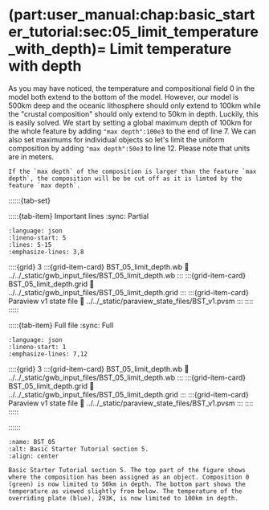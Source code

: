 (part:user_manual:chap:basic_starter_tutorial:sec:05_limit_temperature_with_depth)=
Limit temperature with depth
============================


As you may have noticed, the temperature and compositional field 0 in the model both extend to the bottom of the model. However, our model is 500km deep and the oceanic lithosphere should only extend to 100km while the "crustal composition" should only extend to 50km in depth. Luckily, this is easily solved. We start by setting a global maximum depth of 100km for the whole feature by adding `"max depth":100e3` to the end of line 7. We can also set maximums for individual objects so let's limit the uniform composition by adding `"max depth":50e3` to line 12. Please note that units are in meters.

```{note}
If the `max depth` of the composition is larger than the feature `max depth`, the composition will be be cut off as it is limted by the feature `max depth`.
```

::::::{tab-set}

:::::{tab-item} Important lines
:sync: Partial

```{literalinclude} ../../_static/gwb_input_files/BST_05_limit_depth.wb
:language: json
:lineno-start: 5
:lines: 5-15
:emphasize-lines: 3,8
```
::::{grid} 3
:::{grid-item-card} BST_05_limit_depth.wb
:link: ../../_static/gwb_input_files/BST_05_limit_depth.wb
:::
:::{grid-item-card} BST_05_limit_depth.grid
:link: ../../_static/gwb_input_files/BST_05_limit_depth.grid
:::
:::{grid-item-card} Paraview v1 state file 
:link: ../../_static/paraview_state_files/BST_v1.pvsm
:::
::::
:::::

:::::{tab-item} Full file
:sync: Full


```{literalinclude} ../../_static/gwb_input_files/BST_05_limit_depth.wb
:language: json
:lineno-start: 1
:emphasize-lines: 7,12
```

::::{grid} 3
:::{grid-item-card} BST_05_limit_depth.wb
:link: ../../_static/gwb_input_files/BST_05_limit_depth.wb
:::
:::{grid-item-card} BST_05_limit_depth.grid
:link: ../../_static/gwb_input_files/BST_05_limit_depth.grid
:::
:::{grid-item-card} Paraview v1 state file 
:link: ../../_static/paraview_state_files/BST_v1.pvsm
:::
::::
:::::

::::::


```{figure} ../../../../doc/sphinx/_static/images/user_manual/basic_starter_tutorial/BST_05.png
:name: BST_05
:alt: Basic Starter Tutorial section 5. 
:align: center

Basic Starter Tutorial section 5. The top part of the figure shows where the composition has been assigned as an object. Composition 0 (green) is now limited to 50km in depth. The bottom part shows the temperature as viewed slightly from below. The temperature of the overriding plate (blue), 293K, is now limited to 100km in depth.
```
